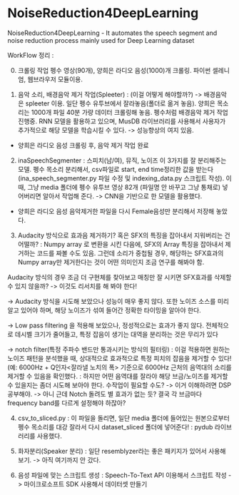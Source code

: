 # NoiseReduction4DeepLearning
NoiseReduction4DeepLearning - It automates the speech segment and noise reduction process mainly used for Deep Learning dataset

WorkFlow 정리 :

0. 크롤링 작업
펭수 영상(90개), 양희은 라디오 음성(1000)개 크롤링. 파이썬 셀레니엄, 웹브라우저 모듈이용.

1. 음악 소리, 배경음악 제거 작업(Spleeter) : 
(이걸 어떻게 해야할까?) -> 배경음악은 spleeter 이용. 일단 펭수 유투브에서 잘라놓음(폴더로 옮겨 놓음).  양희은 목소리는 1000개 파일 40분 가량 데이터 크롤링해 놓음. 펭수처럼 배경음악 제거 작업 진행중.
RNN 모델을 활용하고 있으며, MusDB 라이브러리를 사용해서 사용자가 추가적으로 해당 모델을 학습시킬 수 있다. -> 성능향상의 여지 있음.
+ 양희은 라디오 음성 크롤링 후, 음악 제거 작업 완료

2. inaSpeechSegmenter : 스피치(남/여), 뮤직, 노이즈 이 3가지를 잘 분리해주는 모델. 펭수 목소리 분리해서, csv파일로  start, end time정리한 값을 받는다(ina_speech_segmenter.py 파일 수정 및 indexing_data.py 스크립트 작성). 이때, 그냥 media 폴더에 펭수 유투브 영상 82개 (파일명 안 바꾸고 그냥 통채로) 넣어버리면 알아서 작업해 준다. -> CNN을 기반으로 한 모델을 활용했다.
+ 양희은 라디오 음성 음악제거한 파일을 다시 Female음성만 분리해서 저장해 놓았다.

3. Audacity 방식으로 효과음 제거하기? 혹은 SFX의 특징을 잡아내서 지워버리는 건 어떨까? : 
Numpy array 로 변환을 시킨 다음에, SFX의 Array 특징을 잡아내서 제거하는 코드를 짜볼 수도 있음. 그런데 소리가 중첩될 경우, 해당하는 SFX효과의 Numpy array만 제거한다는 것이 어떤 의미인지 조금 연구를 해봐야 함.

Audacity 방식의 경우 조금 더 구현체를 찾아보고 매칭만 잘 시키면 SFX효과를 삭제할 수 있지 않을까? -> 이것도 리서치를 해 봐야 한다!

-> Audacity 방식을 시도해 보았으나 성능이 매우 좋지 않다. 또한 노이즈 소스를 미리 알고 있어야 하며, 해당 노이즈가 섞여 들어간 정확한 타이밍을 알아야 한다.

-> Low pass filtering 을 적용해 보았으나, 정성적으로는 효과가 좋지 않다. 전체적으로 데시벨 크기가 줄어들고, 특정 잡음이 생기는 대역을 분리하는 것은 무리가 있다

-> notch filter(특정 주파수 밴드만 통과시키는 방식의 필터링) : 이걸 적용하면 원하는 노이즈 패턴을 분석했을 때, 상대적으로 효과적으로 특정 피치의 잡음을 제거할 수 있다! (예: 6000Hz + Q인자<잘라낼 노치의 폭> 기준으로  6000Hz 근처의 음역대의 소리를 제거할 수 있음을 확인했다. : 하지만 어떤 음역대를 잘라야 해당 브금/노이즈를 제거할 수 있을지는 좀더 시도해 보아야 한다. 수작업이 필요할 수도?
-> 이거 이해하려면 DSP 공부해야.
-> 아니 근데 Notch 돌려도 별 효과가 없는 듯? 결국 각 브금마다 frequency band를 다르게 설정해야 하잖아?


4. csv_to_sliced.py : 이 파일을 돌리면, 일단 media 폴더에 들어있는 원본으로부터 펭수 목소리를 대강 잘라서 다시 dataset_sliced 폴더에 넣어준다! : pydub 라이브러리를 사용했다.

5. 화자분리(Speaker 분리) :
일단 resemblyzer라는 좋은 패키지가 있어서 사용해 보기. -> 아직 여기까지 안 갔다.

6. 음성 파일에 맞는 스크립트 생성 : 
 Speech-To-Text API 이용해서 스크립트 작성 -> 마이크로소프트 SDK 사용해서 데이터셋 만들기
